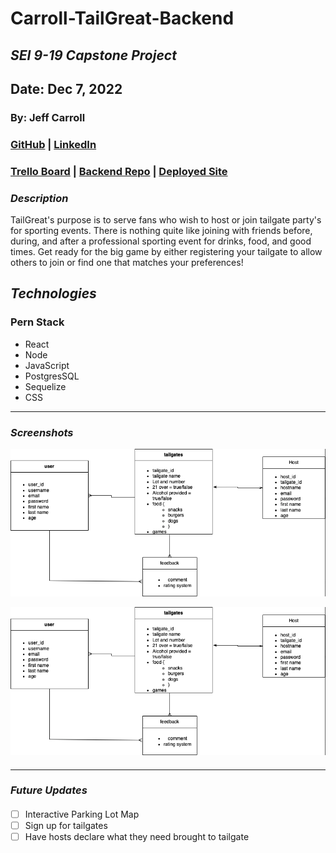 # Carroll-TailGreat-Backend

## _SEI 9-19 Capstone Project_

## Date: Dec 7, 2022

### By: Jeff Carroll

### [GitHub](https://github.com/jcarr048) | [LinkedIn](https://www.linkedin.com/in/jeff-carroll-dev/)

### [Trello Board](https://trello.com/b/vSLiM4x4/capstone-project) | [Backend Repo](https://github.com/jcarr048/Carroll-TailGreat-Backend) | [Deployed Site](https://tailgreat-app.herokuapp.com/)

### **_Description_**

TailGreat's purpose is to serve fans who wish to host or join tailgate party's for sporting events. There is nothing quite like joining with friends before, during, and after a professional sporting event for drinks, food, and good times. Get ready for the big game by either registering your tailgate to allow others to join or find one that matches your preferences!

###

## **_Technologies_**

### Pern Stack

- React
- Node
- JavaScript
- PostgresSQL
- Sequelize
- CSS

---

### **_Screenshots_**

![Front End CHD](/images/BackEndERD.png)

![Back End CHD](/images/BackEndERD.png)

####

---

### **_Future Updates_**

####

- [ ] Interactive Parking Lot Map
- [ ] Sign up for tailgates
- [ ] Have hosts declare what they need brought to tailgate

####
